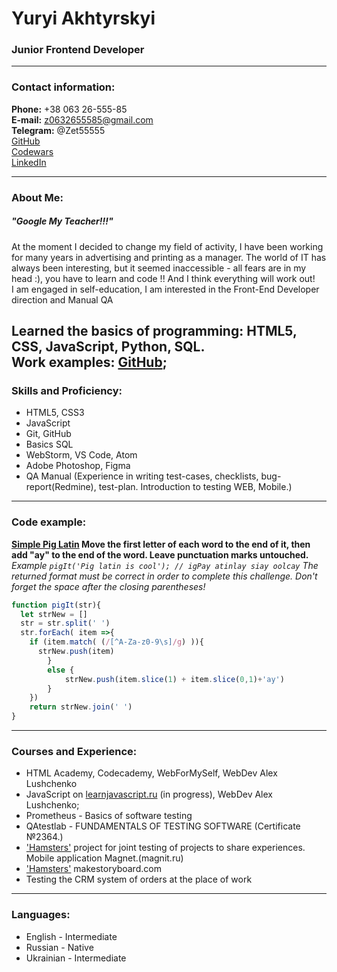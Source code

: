 # Yuryi Akhtyrskyi 
### Junior Frontend Developer

---

### Contact information:

**Phone:** +38 063 26-555-85<br>
**E-mail:** z0632655585@gmail.com<br>
**Telegram:** @Zet55555<br>
[GitHub](https://github.com/yuraCom) <br>
[Codewars](https://www.codewars.com/users/Vedmachok) <br>
[LinkedIn](https://www.codewars.com/users/yuraCOM/) <br>


---

### About Me:
##### "Google My Teacher!!!"

At the moment I decided to change my field of activity, I have been working for many years in advertising and printing as a manager. The world of IT has always been interesting, but it seemed inaccessible - all fears are in my head :), you have to learn and code !! And I think everything will work out! <br>
I am engaged in self-education, I am interested in the Front-End Developer direction and Manual QA <br>


Learned the basics of programming: HTML5, CSS, JavaScript, Python, SQL.<br>
Work examples: [GitHub](https://github.com/yuraCom);
---
### Skills and Proficiency:
- HTML5, CSS3
- JavaScript 
- Git, GitHub
- Basics SQL
- WebStorm, VS Code, Atom
- Adobe Photoshop, Figma
- QA Manual (Experience in writing test-cases, checklists, bug-report(Redmine), test-plan. Introduction to testing WEB, Mobile.)

---

### Code example:

**[
Simple Pig Latin](https://www.codewars.com/kata/520b9d2ad5c005041100000f) Move the first letter of each word to the end of it, then add "ay" to the end of the word. Leave punctuation marks untouched.**
*Example
```pigIt('Pig latin is cool'); // igPay atinlay siay oolcay```
The returned format must be correct in order to complete this challenge.
Don't forget the space after the closing parentheses!*

```javascript
function pigIt(str){
  let strNew = []
  str = str.split(' ')
  str.forEach( item =>{
    if (item.match( (/[^A-Za-z0-9\s]/g) )){
      strNew.push(item)
        }
        else {
            strNew.push(item.slice(1) + item.slice(0,1)+'ay')
        }
    })
    return strNew.join(' ')
}
```
---

### Courses and Experience:
- HTML Academy, Codecademy, WebForMySelf, WebDev Alex Lushchenko
- JavaScript on [learnjavascript.ru](https://learn.javascript.ru/) (in progress), WebDev Alex Lushchenko;
- Prometheus - Basics of software testing
- QAtestlab - FUNDAMENTALS OF TESTING SOFTWARE (Certificate №2364.)
- ['Hamsters'](https://software-testing.ru/forum/index.php?/forum/736-proekt-khomiachki/) project for joint testing of projects to share experiences. Mobile application Magnet.(magnit.ru)
- ['Hamsters'](https://software-testing.ru/forum/index.php?/forum/736-proekt-khomiachki/) makestoryboard.com
- Testing the CRM system of orders at the place of work
---

### Languages:

- English \- Intermediate 
- Russian \- Native
- Ukrainian \- Intermediate

